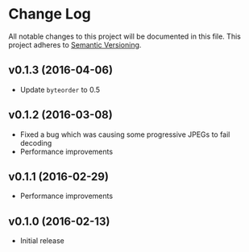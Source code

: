 # Change Log
All notable changes to this project will be documented in this file.
This project adheres to [Semantic Versioning](http://semver.org/).

## v0.1.3 (2016-04-06)
- Update `byteorder` to 0.5

## v0.1.2 (2016-03-08)
- Fixed a bug which was causing some progressive JPEGs to fail decoding
- Performance improvements

## v0.1.1 (2016-02-29)
- Performance improvements

## v0.1.0 (2016-02-13)
- Initial release
